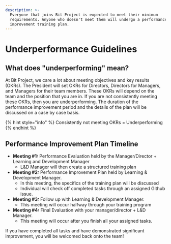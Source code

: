 ```yaml
---
description: >-
  Everyone that joins Bit Project is expected to meet their minimum
  requirements. Anyone who doesn't meet them will undergo a performance
  improvement training plan.
---
```


# Underperformance Guidelines

## What does "underperforming" mean?

At Bit Project, we care a lot about meeting objectives and key results \(OKRs\). The President will set OKRs for Directors, Directors for Managers, and Managers for their team members. These OKRs will depend on the team and the position that you are in. If you are not consistently meeting these OKRs, then you are underperforming. The duration of the performance improvement period and the details of the plan will be discussed on a case by case basis.

{% hint style="info" %}
 Consistently not meeting OKRs = Underperforming
{% endhint %}

## Performance Improvement Plan Timeline

* **Meeting \#1:** Performance Evaluation held by the Manager/Director + Learning and Development Manager
  * L&D Manager will then create a structured training plan 
* **Meeting \#2:** Performance Improvement Plan held by Learning & Development Manager.
  * In this meeting, the specifics of the training plan will be discussed
  * Individual will check off completed tasks through an assigned Github issue.
* **Meeting \#3:** Follow up with Learning & Development Manager.
  * This meeting will occur halfway through your training program
* **Meeting \#4:** Final Evaluation with your manager/director + L&D Manager.
  * This meeting will occur after you finish all your assigned tasks.

If you have completed all tasks and have demonstrated significant improvement, you will be welcomed back onto the team!

